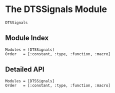 # The DTSSignals Module

```@docs
DTSSignals
```

## Module Index

```@index
Modules = [DTSSignals]
Order   = [:constant, :type, :function, :macro]
```
## Detailed API

```@autodocs
Modules = [DTSSignals]
Order   = [:constant, :type, :function, :macro]
```
